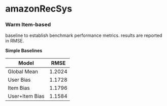 # amazonRecSys




### Warm Item-based
 baseline to establish benchmark performance metrics. 
 results are reported in RMSE.

**Simple Baselines**

| Model         | RMSE   |
|--------------|--------|
| Global Mean  | 1.2024 |
| User Bias    | 1.1728 |
| Item Bias    | 1.1796 |
| User+Item Bias| 1.1584 |


